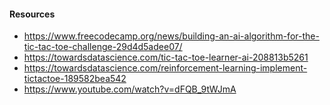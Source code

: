 #### Resources
- https://www.freecodecamp.org/news/building-an-ai-algorithm-for-the-tic-tac-toe-challenge-29d4d5adee07/
- https://towardsdatascience.com/tic-tac-toe-learner-ai-208813b5261
- https://towardsdatascience.com/reinforcement-learning-implement-tictactoe-189582bea542
- https://www.youtube.com/watch?v=dFQB_9tWJmA
